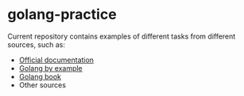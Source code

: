 # golang-practice

Current repository contains examples of different tasks from different sources, such as:
- [Official documentation](https://go.dev/doc/)
- [Golang by example](https://gobyexample.com)
- [Golang book](http://golang-book.ru)
- Other sources